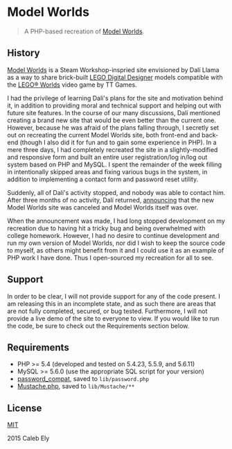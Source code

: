 # Model Worlds #
> A PHP-based recreation of [Model Worlds](http://ModelWorlds.net).

## History ##
[Model Worlds](http://steamcommunity.com/app/332310/discussions/0/523890046877780804/) is a Steam Workshop-inspried site envisioned by Dalí Llama as a way to share brick-built [LEGO Digital Designer](http://ldd.lego.com) models compatible with the [LEGO&reg; Worlds](http://store.steampowered.com/app/332310) video game by TT Games.

I had the privilege of learning Dalí's plans for the site and motivation behind it, in addition to providing moral and technical support and helping out with future site features. In the course of our many discussions, Dalí mentioned creating a brand new site that would be even better than the current one. However, because he was afraid of the plans falling through, I secretly set out on recreating the current Model Worlds site, both front-end and back-end (though I also did it for fun and to gain some experience in PHP). In a mere three days, I had completely recreated the site in a slightly-modified and responsive form and built an entire user registration/log in/log out system based on PHP and MySQL. I spent the remainder of the week filling in intentionally skipped areas and fixing various bugs in the system, in addition to implementing a contact form and password reset utility.

Suddenly, all of Dalí's activity stopped, and nobody was able to contact him. After three months of no activity, Dalí returned, [announcing](http://steamcommunity.com/app/332310/discussions/0/523890046877780804/#c481115363872354902) that the new Model Worlds site was canceled and Model Worlds itself was over.

When the announcement was made, I had long stopped development on my recreation due to having hit a tricky bug and being overwhelmed with college homework. However, I had no desire to continue development and run my own version of Model Worlds, nor did I wish to keep the source code to myself, as others might benefit from it and I could use it as an example of PHP work I have done. Thus I open-sourced my recreation for all to see.

## Support ##
In order to be clear, I will not provide support for any of the code present. I am releasing this in an incomplete state, and as such there are areas that are not fully completed, secured, or bug tested. Furthermore, I will not provide a live demo of the site to everyone to view. If you would like to run the code, be sure to check out the Requirements section below.

## Requirements ##
* PHP >= 5.4 (developed and tested on 5.4.23, 5.5.9, and 5.6.11)
* MySQL >= 5.6.0 (use the appropriate SQL script for your version)
* [password_compat](https://github.com/ircmaxell/password_compat), saved to `lib/password.php`
* [Mustache.php](https://github.com/bobthecow/mustache.php), saved to `lib/Mustache/**`

## License ##
[MIT](LICENSE)

2015 Caleb Ely
